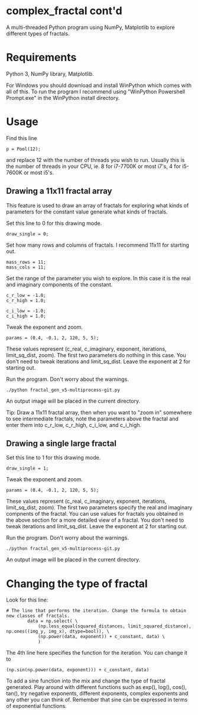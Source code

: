 # complex_fractal cont'd
A multi-threaded Python program using NumPy, Matplotlib to explore different types of fractals.

# Requirements

Python 3, NumPy library, Matplotlib. 

For Windows you should download and install WinPython which comes with all of this. To run the program I recommend using "WinPython Powershell Prompt.exe" in the WinPython install directory.

# Usage

Find this line

```
p = Pool(12);
```

and replace 12 with the number of threads you wish to run. Usually this is the number of threads in your CPU, ie. 8 for i7-7700K or most i7's, 4 for i5-7600K or most i5's. 

## Drawing a 11x11 fractal array

This feature is used to draw an array of fractals for exploring what kinds of parameters for the constant value generate what kinds of fractals.

Set this line to 0 for this drawing mode.

```
draw_single = 0;
```

Set how many rows and columns of fractals. I recommend 11x11 for starting out.

```
mass_rows = 11;
mass_cols = 11;
```

Set the range of the parameter you wish to explore. In this case it is the real and imaginary components of the constant.

```
c_r_low = -1.0;
c_r_high = 1.0;

c_i_low = -1.0;
c_i_high = 1.0;
```

Tweak the exponent and zoom.

```
params = (0.4, -0.1, 2, 120, 5, 5);
```

These values represent (c_real, c_imaginary, exponent, iterations, limit_sq_dist, zoom). The first two parameters do nothing in this case. You don't need to tweak iterations and limit_sq_dist. Leave the exponent at 2 for starting out.

Run the program. Don't worry about the warnings.

```
./python fractal_gen_v5-multiprocess-git.py
```

An output image will be placed in the current directory.

Tip: Draw a 11x11 fractal array, then when you want to "zoom in" somewhere to see intermediate fractals, note the parameters above the fractal and enter them into c_r_low, c_r_high, c_i_low, and c_i_high.

## Drawing a single large fractal

Set this line to 1 for this drawing mode.

```
draw_single = 1;
```
Tweak the exponent and zoom.

```
params = (0.4, -0.1, 2, 120, 5, 5);
```

These values represent (c_real, c_imaginary, exponent, iterations, limit_sq_dist, zoom). The first two parameters specify the real and imaginary compnents of the fractal. You can use values for fractals you obtained in the above section for a more detailed view of a fractal. You don't need to tweak iterations and limit_sq_dist. Leave the exponent at 2 for starting out.

Run the program. Don't worry about the warnings.

```
./python fractal_gen_v5-multiprocess-git.py
```

An output image will be placed in the current directory.

# Changing the type of fractal

Look for this line:

```
# The line that performs the iteration. Change the formula to obtain new classes of fractals.
		data = np.select( \
			(np.less_equal(squared_distances, limit_squared_distance), np.ones((img_y, img_x), dtype=bool)), \
			(np.power(data, exponent)) + c_constant, data) \
			)
```      

The 4th line here specifies the function for the iteration. You can change it to 

```
(np.sin(np.power(data, exponent))) + c_constant, data)
```

To add a sine function into the mix and change the type of fractal generated. Play around with different functions such as exp(), log(), cos(), tan(), try negative exponents, different exponents, complex exponents and any other you can think of. Remember that sine can be expressed in terms of exponential functions.
